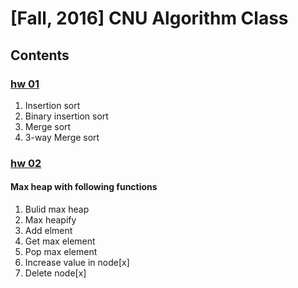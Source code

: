 # [Fall, 2016] CNU Algorithm Class

## Contents
### [hw 01](https://github.com/Yoon-jae/Fall_2016_Algorithm/tree/master/%5BAlgorithm_hw01%5D)
1. Insertion sort
2. Binary insertion sort
3. Merge sort 
4. 3-way Merge sort

### [hw 02](https://github.com/Yoon-jae/Fall_2016_Algorithm/tree/master/%5BAlgorithm_hw02%5D)
#### Max heap with following functions
1. Bulid max heap
2. Max heapify
3. Add elment
4. Get max element
5. Pop max element
6. Increase value in node[x]
7. Delete node[x]
